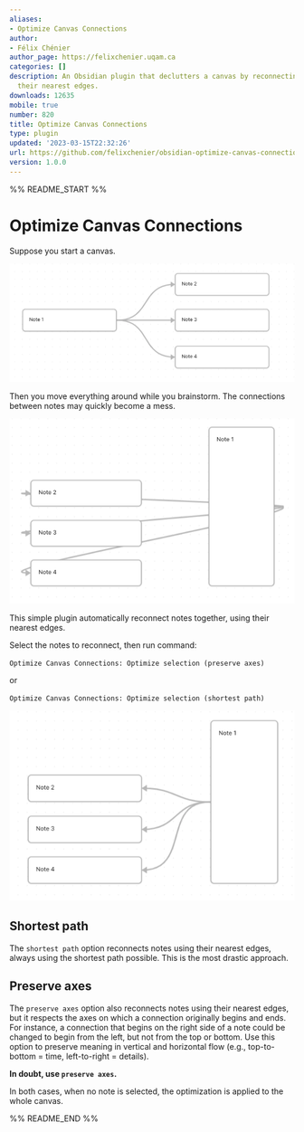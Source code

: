 ```yaml
---
aliases:
- Optimize Canvas Connections
author:
- Félix Chénier
author_page: https://felixchenier.uqam.ca
categories: []
description: An Obsidian plugin that declutters a canvas by reconnecting notes using
  their nearest edges.
downloads: 12635
mobile: true
number: 820
title: Optimize Canvas Connections
type: plugin
updated: '2023-03-15T22:32:26'
url: https://github.com/felixchenier/obsidian-optimize-canvas-connections
version: 1.0.0
---
```


%% README_START %%

# Optimize Canvas Connections

Suppose you start a canvas.

![Figure 1](https://github.com/felixchenier/obsidian-optimize-canvas-connections/raw/master/images/fig1.png)

Then you move everything around while you brainstorm. The connections between notes may quickly become a mess.

![Figure 2](https://github.com/felixchenier/obsidian-optimize-canvas-connections/raw/master/images/fig2.png)

This simple plugin automatically reconnect notes together, using their nearest edges.

Select the notes to reconnect, then run command:

`Optimize Canvas Connections: Optimize selection (preserve axes)`

or

`Optimize Canvas Connections: Optimize selection (shortest path)`


![Figure 3](https://github.com/felixchenier/obsidian-optimize-canvas-connections/raw/master/images/fig3.png)

## Shortest path

The `shortest path` option reconnects notes using their nearest edges, always using the shortest path possible. This is the most drastic approach.

## Preserve axes

The `preserve axes` option also reconnects notes using their nearest edges, but it respects the axes on which a connection originally begins and ends. For instance, a connection that begins on the right side of a note could be changed to begin from the left, but not from the top or bottom. Use this option to preserve meaning in vertical and horizontal flow (e.g., top-to-bottom = time, left-to-right = details).

**In doubt, use `preserve axes`.**

In both cases, when no note is selected, the optimization is applied to the whole canvas.


%% README_END %%